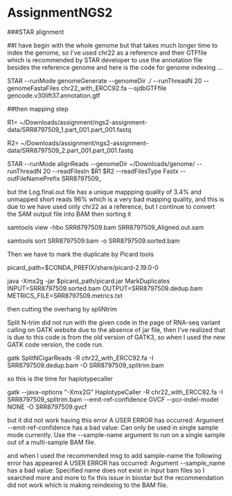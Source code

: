 # AssignmentNGS2

###STAR alignment

##I have begin with the whole genome but that takes much longer time to index the genome, so I've used chr22 as a reference and their GTFfile which is recommended by STAR developer to use the annotation file besides the reference genome and here is the code for genome indexing
...


STAR --runMode genomeGenerate --genomeDir ./  --runThreadN 20 --genomeFastaFiles chr22_with_ERCC92.fa --sjdbGTFfile gencode.v30lift37.annotation.gtf

##then mapping step


R1= ~/Downloads/assignment/ngs2-assignment-data/SRR8797509_1.part_001.part_001.fastq

R2= ~/Downloads/assignment/ngs2-assignment-data/SRR8797509_2.part_001.part_001.fastq

STAR --runMode alignReads --genomeDir ~/Downloads/genome/ --runThreadN 20 --readFilesIn $R1 $R2 --readFilesType Fastx --outFileNamePrefix SRR8797509_

but the Log.final.out file has a unique mappping quality of 3.4% and unmapped short reads 96% which is a very bad mapping quality, and this is due to we have used only chr22 as a reference, but I continue to convert the SAM output file into BAM then sorting it 

samtools view -hbo SRR8797509.bam SRR8797509_Aligned.out.sam  

samtools sort SRR8797509.bam -o SRR8797509.sorted.bam

Then we have to mark the duplicate by Picard tools


picard_path=$CONDA_PREFIX/share/picard-2.19.0-0

java  -Xmx2g -jar $picard_path/picard.jar MarkDuplicates INPUT=SRR8797509.sorted.bam OUTPUT=SRR8797509.dedup.bam METRICS_FILE=SRR8797509.metrics.txt

then cutting the overhang by spliNtrim

Split N-trim did not run with the given code in the page of RNA-seq variant calling on GATK website due to the absence of jar file, then I've realized that is due to this code is from the old version of GATK3, so when I used the new GATK code version, the code run.

gatk SplitNCigarReads -R chr22_with_ERCC92.fa -I SRR8797509.dedup.bam -O SRR8797509_splitrim.bam

so this is the time for haplotypecaller 

gatk --java-options "-Xmx2G" HaplotypeCaller -R chr22_with_ERCC92.fa -I SRR8797509_splitrim.bam --emit-ref-confidence GVCF --pcr-indel-model NONE -O SRR8797509.gvcf

but it did not work having this error A USER ERROR has occurred: Argument --emit-ref-confidence has a bad value: Can only be used in single sample mode currently. Use the --sample-name argument to run on a single sample out of a multi-sample BAM file.

and when I used the recommended msg to add sample-name the following error has appeared 
A USER ERROR has occurred: Argument --sample_name has a bad value: Specified name does not exist in input bam files
so I searched more and more to fix this issue in biostar but the recommendation did not work which is making reindexing to the BAM file.
